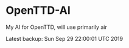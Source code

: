 # OpenTTD-AI
My AI for OpenTTD, will use primarily air

Latest backup: Sun Sep 29 22:00:01 UTC 2019
